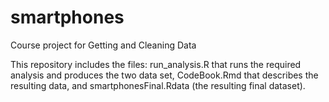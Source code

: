 smartphones
===========

Course project for Getting and Cleaning Data

This repository includes the files:
  run_analysis.R that runs the required analysis and produces the two data set,
  CodeBook.Rmd that describes the resulting data, and
  smartphonesFinal.Rdata (the resulting final dataset).
